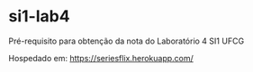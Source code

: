 # si1-lab4

Pré-requisito para obtenção da nota do Laboratório 4 SI1 UFCG 

Hospedado em: https://seriesflix.herokuapp.com/
